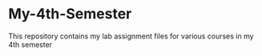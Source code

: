 # My-4th-Semester
This repository contains my lab assignment files for various courses in my 4th semester
